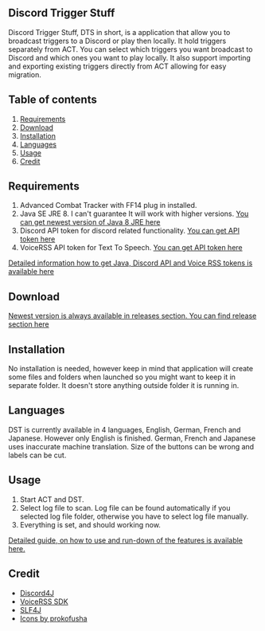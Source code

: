 ## Discord Trigger Stuff
Discord Trigger Stuff, DTS in short, is a application that allow you to broadcast triggers to a Discord or play then locally. It hold triggers separately from ACT. You can select which triggers you want broadcast to Discord and which ones you want to play locally. It also support importing and exporting existing triggers directly from ACT allowing for easy migration. 

## Table of contents
1. [Requirements](https://github.com/Orthae/DiscordTriggerStuff/blob/master/doc/en/README.md#requirements)
2. [Download](https://github.com/Orthae/DiscordTriggerStuff/blob/master/doc/en/README.md#download)
3. [Installation](https://github.com/Orthae/DiscordTriggerStuff/blob/master/doc/en/README.md#installation)
4. [Languages](https://github.com/Orthae/DiscordTriggerStuff/blob/master/doc/en/README.md#languages)
5. [Usage](https://github.com/Orthae/DiscordTriggerStuff/blob/master/doc/en/README.md#usage)
6. [Credit](https://github.com/Orthae/DiscordTriggerStuff/blob/master/doc/en/README.md#credit)


## Requirements
1. Advanced Combat Tracker with FF14 plug in installed.
2. Java SE JRE 8. I can't guarantee It will work with higher versions. [You can get newest version of Java 8 JRE here](https://www.oracle.com/technetwork/java/javase/downloads/index.html)
3. Discord API token for discord related functionality. [You can get API token here](https://discordapp.com/developers/applications/)
4. VoiceRSS API token for Text To Speech. [You can get API token here](http://www.voicerss.org/personel)

[Detailed information how to get Java, Discord API and Voice RSS tokens is available here]()

## Download
[Newest version is always available in releases section. You can find release section here](https://github.com/Orthae/DiscordTriggerStuff/releases)

## Installation
No installation is needed, however keep in mind that application will create some files and folders when launched so you might want to keep it in separate folder. It doesn't store anything outside folder it is running in.

## Languages
DST is currently available in 4 languages, English, German, French and Japanese. However only English is finished. German, French and Japanese uses inaccurate machine translation. Size of the buttons can be wrong and labels can be cut.

## Usage
1. Start ACT and DST.
2. Select log file to scan. Log file can be found automatically if you selected log file folder, otherwise you have to select log file manually.
3. Everything is set, and should working now.

[Detailed guide, on how to use and run-down of the features is available here.]()

## Credit
* [Discord4J](https://github.com/Discord4J/Discord4J)
* [VoiceRSS SDK](http://www.voicerss.org/sdk/)
* [SLF4J](https://www.slf4j.org/)
* [Icons by prokofusha](https://www.deviantart.com/prokofusha)